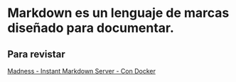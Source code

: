 # Markdown es un lenguaje de marcas diseñado para documentar.

## Para revistar

[Madness - Instant Markdown Server - Con Docker](https://madness.dannyb.co/)